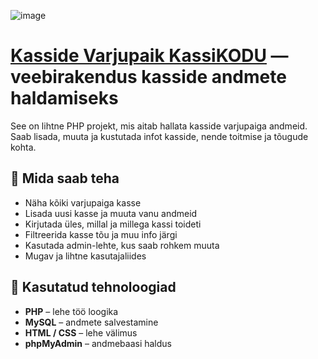 ![image](https://github.com/user-attachments/assets/b39bbe23-ab6b-4e09-9081-a2ca86f2680c)

# [Kasside Varjupaik KassiKODU](https://mariasmolina24.thkit.ee/phpandmebaas/kasside_varjupaik/index.php) — veebirakendus kasside andmete haldamiseks

See on lihtne PHP projekt, mis aitab hallata kasside varjupaiga andmeid.  
Saab lisada, muuta ja kustutada infot kasside, nende toitmise ja tõugude kohta.

## 🐾 Mida saab teha

- Näha kõiki varjupaiga kasse
- Lisada uusi kasse ja muuta vanu andmeid
- Kirjutada üles, millal ja millega kassi toideti
- Filtreerida kasse tõu ja muu info järgi
- Kasutada admin-lehte, kus saab rohkem muuta
- Mugav ja lihtne kasutajaliides

## 🔧 Kasutatud tehnoloogiad

- **PHP** – lehe töö loogika
- **MySQL** – andmete salvestamine
- **HTML / CSS** – lehe välimus
- **phpMyAdmin** – andmebaasi haldus
